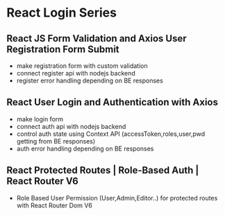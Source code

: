 # React Login Series

## React JS Form Validation and Axios User Registration Form Submit

- make registration form with custom validation
- connect register api with nodejs backend
- register error handling depending on BE responses

## React User Login and Authentication with Axios

- make login form
- connect auth api with nodejs backend
- control auth state using Context API (accessToken,roles,user,pwd getting from BE responses)
- auth error handling depending on BE responses

## React Protected Routes | Role-Based Auth | React Router V6

- Role Based User Permission (User,Admin,Editor..) for protected routes with React Router Dom V6
